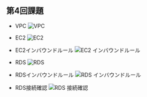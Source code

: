 ## 第4回課題
- VPC
![VPC](/lecture04/images/VPC.jpg)

- EC2
![EC2](/lecture04/images/EC2.jpg)

- EC2インバウンドルール
![EC2 インバウンドルール](/lecture04/images/EC2_インバウンドルール.jpg)

- RDS
![RDS](/lecture04/images/RDS.jpg)

- RDSインバウンドルール
![RDS インバウンドルール](/lecture04/images/RDS_インバウンドルール.jpg)

- RDS接続確認
![RDS 接続確認](/lecture04/images/RDS_接続確認.jpg)
